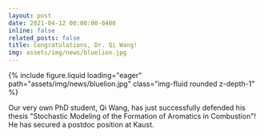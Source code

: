 ```yaml
---
layout: post
date: 2021-04-12 00:00:00-0400
inline: false
related_posts: false
title: Congratulations, Dr. Qi Wang!
img: assets/img/news/bluelion.jpg
---
```


<div class="row mt-4 justify-content-center">
    <div class="col-sm-12 col-md-6">
        {% include figure.liquid loading="eager" path="assets/img/news/bluelion.jpg" class="img-fluid rounded z-depth-1" %}
    </div>
</div>

Our very own PhD student, Qi Wang, has just successfully defended his thesis "Stochastic Modeling of the Formation of Aromatics in Combustion"! He has secured a postdoc position at Kaust.
